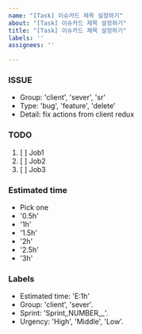 ```yaml
---
name: "[Task] 이슈카드 제목 설정하기"
about: "[Task] 이슈카드 제목 설정하기"
title: "[Task] 이슈카드 제목 설정하기"
labels: ''
assignees: ''

---
```


### ISSUE
- Group: 'client', 'sever', 'sr'
- Type: 'bug', 'feature', 'delete'
- Detail: fix actions from client redux

### TODO
1. [ ] Job1 
2. [ ] Job2 
3. [ ] Job3

### Estimated time
- Pick one
- '0.5h' 
- '1h'
- '1.5h'
- '2h' 
- '2.5h'
- '3h'

### Labels
- Estimated time: 'E:1h'
- Group: 'client', 'sever'. 
- Sprint: 'Sprint_NUMBER__'. 
- Urgency: 'High', 'Middle', 'Low'.
